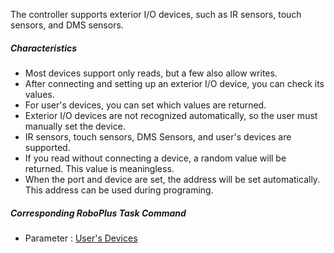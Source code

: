 
The controller supports exterior I/O devices, such as IR sensors, touch sensors, and DMS sensors.
 
##### Characteristics

- Most devices support only reads, but a few also allow writes.
- After connecting and setting up an exterior I/O device, you can check its values.
- For user's devices, you can set which values are returned.
- Exterior I/O devices are not recognized automatically, so the user must manually set the device.
- IR sensors, touch sensors, DMS Sensors, and user's devices are supported.
- If you read without connecting a device, a random value will be returned. This value is meaningless.
- When the port and device are set, the address will be set automatically. This address can be used during programing.
 
##### Corresponding RoboPlus Task Command

- Parameter : [User's Devices]

[User's Devices]: /docs/en/software/rplus1/task/programming_02/#user-devices
